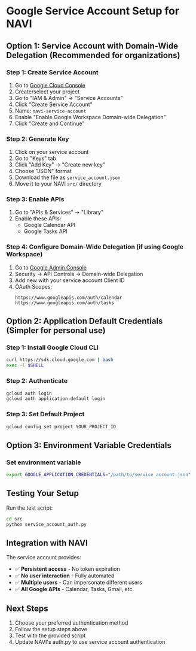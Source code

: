 # Google Service Account Setup for NAVI

## Option 1: Service Account with Domain-Wide Delegation (Recommended for organizations)

### Step 1: Create Service Account
1. Go to [Google Cloud Console](https://console.cloud.google.com/)
2. Create/select your project
3. Go to "IAM & Admin" → "Service Accounts"
4. Click "Create Service Account"
5. Name: `navi-service-account`
6. Enable "Enable Google Workspace Domain-wide Delegation"
7. Click "Create and Continue"

### Step 2: Generate Key
1. Click on your service account
2. Go to "Keys" tab
3. Click "Add Key" → "Create new key"
4. Choose "JSON" format
5. Download the file as `service_account.json`
6. Move it to your NAVI `src/` directory

### Step 3: Enable APIs
1. Go to "APIs & Services" → "Library"
2. Enable these APIs:
   - Google Calendar API
   - Google Tasks API

### Step 4: Configure Domain-Wide Delegation (if using Google Workspace)
1. Go to [Google Admin Console](https://admin.google.com/)
2. Security → API Controls → Domain-wide Delegation
3. Add new with your service account Client ID
4. OAuth Scopes:
   ```
   https://www.googleapis.com/auth/calendar
   https://www.googleapis.com/auth/tasks
   ```

## Option 2: Application Default Credentials (Simpler for personal use)

### Step 1: Install Google Cloud CLI
```bash
curl https://sdk.cloud.google.com | bash
exec -l $SHELL
```

### Step 2: Authenticate
```bash
gcloud auth login
gcloud auth application-default login
```

### Step 3: Set Default Project
```bash
gcloud config set project YOUR_PROJECT_ID
```

## Option 3: Environment Variable Credentials

### Set environment variable
```bash
export GOOGLE_APPLICATION_CREDENTIALS="/path/to/service_account.json"
```

## Testing Your Setup

Run the test script:
```bash
cd src
python service_account_auth.py
```

## Integration with NAVI

The service account provides:
- ✅ **Persistent access** - No token expiration
- ✅ **No user interaction** - Fully automated
- ✅ **Multiple users** - Can impersonate different users
- ✅ **All Google APIs** - Calendar, Tasks, Gmail, etc.

## Next Steps

1. Choose your preferred authentication method
2. Follow the setup steps above
3. Test with the provided script
4. Update NAVI's auth.py to use service account authentication